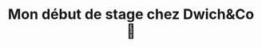---
inProgress: false
title: "Mon début de stage chez Dwich&Co 🥪"
description: "<p>Je viens de commencer mon stage chez Dwich&Co, une entreprise de restauration rapide. Notre mission principale est de développer un site de Click & Collect pour une sandwicherie, permettant aux clients de commander en ligne et de récupérer leurs repas en magasin.</p><br><h2>Reprendre un Projet en cours</h2><br><p>Le projet avait été initié par deux autres stagiaires dans la sandwicherie aussi présent au sein d'Ynov Campus. À mon arrivée, j'ai dû m'adapter au travail déjà effectué et j'ai rapidement découvert une faille de sécurité critique : il était possible de modifier le prix d'un article pour payer moins cher. J'ai donc consacré le début de mon stage à corriger cette vulnérabilité, garantissant ainsi la sécurité et l'intégrité des transactions.</p><br><h2>Adaptation et Modernisation</h2><br><p>En examinant le travail existant, j'ai décidé de ne pas tout refaire (malgré le fait que l'envie ne m'en manquait pas...) mais de moderniser et optimiser le code actuel. Cette approche m'a permis de :</p><ul><li><strong>Gagner du Temps</strong> : En utilisant la base existante, j'ai pu me concentrer sur l'amélioration des fonctionnalités.</li><li><strong>Continuité</strong> : Respecter le travail des anciens stagiaires tout en y apportant des améliorations.</li>li><strong>Flexibilité et Évolution</strong> : Introduire des technologies modernes sans perturber l'architecture initiale.</li></ul><br><h2>Conclusion</h2><br><p>Mon début de stage chez Dwich&Co est une expérience enrichissante. Corriger une faille de sécurité et moderniser le site m'ont permis de développer des compétences techniques et professionnelles précieuses. Je suis impatient de voir le site en ligne et d'observer son impact positif sur les clients.</p>"
img_alt: Dwich&Co-logo
img_src: /img/dwichco-logo.png
link: /blog/2
tags: ['Début', 'Stage', 'Python', 'Django', 'Click&Collect', 'Dwich&Co']
---